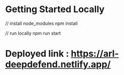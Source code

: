 # Getting Started Locally 

// install node_modules
<span>npm install</span>

// run locally
<span>npm run start</span>

# Deployed link : https://arl-deepdefend.netlify.app/




